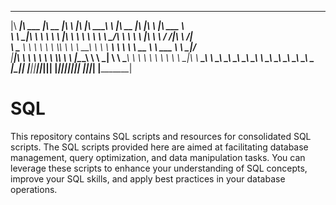 
 ________  ________   ________  ___       __   ________ ___       ________  ___  __    _______      
|\   ____\|\   ___  \|\   __  \|\  \     |\  \|\  _____\\  \     |\   __  \|\  \|\  \ |\  ___ \     
\ \  \___|\ \  \\ \  \ \  \|\  \ \  \    \ \  \ \  \__/\ \  \    \ \  \|\  \ \  \/  /|\ \   __/|    
 \ \_____  \ \  \\ \  \ \  \\\  \ \  \  __\ \  \ \   __\\ \  \    \ \   __  \ \   ___  \ \  \_|/__  
  \|____|\  \ \  \\ \  \ \  \\\  \ \  \|\__\_\  \ \  \_| \ \  \____\ \  \ \  \ \  \\ \  \ \  \_|\ \ 
    ____\_\  \ \__\\ \__\ \_______\ \____________\ \__\   \ \_______\ \__\ \__\ \__\\ \__\ \_______\
   |\_________\|__| \|__|\|_______|\|____________|\|__|    \|_______|\|__|\|__|\|__| \|__|\|_______|
   \|_________|                                                                                     
                                                                                                    
                                                                                                 

# SQL

This repository contains SQL scripts and resources for consolidated SQL scripts. 
The SQL scripts provided here are aimed at facilitating database management, query optimization, and data manipulation tasks. 
You can leverage these scripts to enhance your understanding of SQL concepts, improve your SQL skills, and apply best practices in your database operations.
